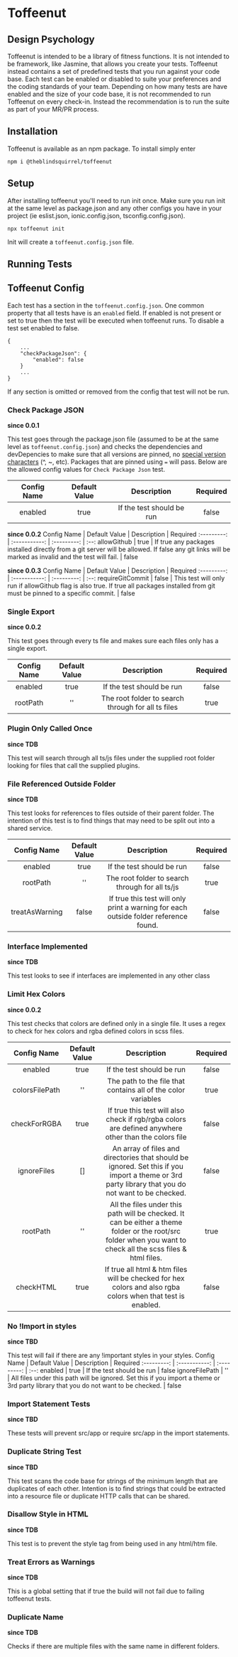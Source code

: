 # Toffeenut

## Design Psychology
Toffeenut is intended to be a library of fitness functions. It is not intended to be framework, like Jasmine, that allows you create your tests. Toffeenut instead contains a set of predefined tests that you run against your code base. Each test can be enabled or disabled to suite your preferences and the coding standards of your team. Depending on how many tests are have enabled and the size of your code base, it is not recommended to run Toffeenut on every check-in. Instead the recommendation is to run the suite as part of your MR/PR process.

## Installation
Toffeenut is available as an npm package. To install simply enter
    
    npm i @theblindsquirrel/toffeenut

## Setup
After installing toffeenut you'll need to run init once. Make sure you run init at the same level as package.json and any other configs you have in your project (ie eslist.json, ionic.config.json, tsconfig.config.json).

    npx toffeenut init
Init will create a ``toffeenut.config.json`` file.

## Running Tests

## Toffeenut Config
Each test has a section in the ``toffeenut.config.json``. One common property that all tests have is an ``enabled`` field. If enabled is not present or set to true then the test will be executed when toffeenut runs. To disable a test set enabled to false.

    {
        ...
        "checkPackageJson": {
            "enabled": false
        }
        ...
    }
If any section is omitted or removed from the config that test will not be run.

### **Check Package JSON**
**since 0.0.1**

This test goes through the package.json file (assumed to be at the same level as ``toffeenut.config.json``) and checks the dependencies and devDepencies to make sure that all versions are pinned, no [special version characters](https://nodejs.dev/learn/semantic-versioning-using-npm) (^, ~, etc). Packages that are pinned using ``=`` will pass. Below are the allowed config values for ``Check Package Json`` test.

Config Name | Default Value | Description               | Required
:---------: | :-----------: | :---------:               | :--:
enabled     | true          | If the test should be run | false

**since 0.0.2**
Config Name | Default Value | Description               | Required
:---------: | :-----------: | :---------:               | :--:
allowGithub | true | If true any packages installed directly from a git server will be allowed. If false any git links will be marked as invalid and the test will fail. | false

**since 0.0.3**
Config Name | Default Value | Description               | Required
:---------: | :-----------: | :---------:               | :--:
requireGitCommit     | false          | This test will only run if allowGithub flag is also true. If true all packages installed from git must be pinned to a specific commit. | false


### **Single Export**
**since 0.0.2**

This test goes through every ts file and makes sure each files only has a single export.

Config Name | Default Value | Description               | Required
:---------: | :-----------: | :---------:               | :--:
enabled     | true          | If the test should be run | false
rootPath | '' | The root folder to search through for all ts files  | true


### **Plugin Only Called Once**
**since TDB**

This test will search through all ts/js files under the supplied root folder looking for files that call the supplied plugins.

### **File Referenced Outside Folder**
**since TDB**

This test looks for references to files outside of their parent folder. The intention of this test is to find things that may need to be split out into a shared service.

Config Name | Default Value | Description               | Required
:---------: | :-----------: | :---------:               | :--:
enabled     | true          | If the test should be run | false
rootPath | '' | The root folder to search through for all ts/js  | true
treatAsWarning | false | If true this test will only print a warning for each outside folder reference found. | false

### **Interface Implemented**
**since TDB**

This test looks to see if interfaces are implemented in any other class

### **Limit Hex Colors**
**since 0.0.2**

This test checks that colors are defined only in a single file. It uses a regex to check for hex colors and rgba defined colors in scss files.

Config Name | Default Value | Description               | Required
:---------: | :-----------: | :---------:               | :--:
enabled     | true          | If the test should be run | false
colorsFilePath | '' | The path to the file that contains all of the color variables  | true
checkForRGBA | true | If true this test will also check if rgb/rgba colors are defined anywhere other than the colors file | false
ignoreFiles | [] | An array of files and directories that should be ignored. Set this if you import a theme or 3rd party library that you do not want to be checked. | false
rootPath | '' | All the files under this path will be checked. It can be either a theme folder or the root/src folder when you want to check all the scss files & html files. | true
checkHTML | true |If true all html & htm files will be checked for hex colors and also rgba colors when that test is enabled. | false

### **No !Import in styles**
**since TBD**

This test will fail if there are any !important styles in your styles.
Config Name | Default Value | Description               | Required
:---------: | :-----------: | :---------:               | :--:
enabled     | true          | If the test should be run | false
ignoreFilePath | '' | All files under this path will be ignored. Set this if you import a theme or 3rd party library that you do not want to be checked. | false

### **Import Statement Tests**
**since TBD**

These tests will prevent src/app or require src/app in the import statements.

### **Duplicate String Test**
**since TBD**

This test scans the code base for strings of the minimum length that are duplicates of each other. Intention is to find strings that could be extracted into a resource file or duplicate HTTP calls that can be shared.

### **Disallow Style in HTML**
**since TDB**

This test is to prevent the style tag from being used in any html/htm file.


### **Treat Errors as Warnings**
**since TDB**

This is a global setting that if true the build will not fail due to failing toffeenut tests.

### **Duplicate Name**
**since TDB**

Checks if there are multiple files with the same name in different folders.